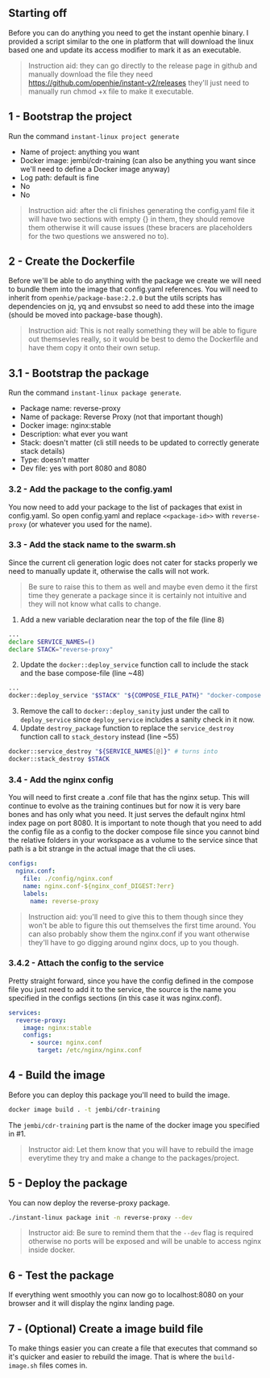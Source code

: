 ## Starting off
Before you can do anything you need to get the instant openhie binary. I provided a script similar to the one in platform that will download the linux based one and update its access modifier to mark it as an executable.

> Instruction aid: they can go directly to the release page in github and manually download the file they need https://github.com/openhie/instant-v2/releases they'll just need to manually run chmod +x file to make it executable.


## 1 - Bootstrap the project
Run the command `instant-linux project generate`
- Name of project: anything you want
- Docker image: jembi/cdr-training (can also be anything you want since we'll need to define a Docker image anyway)
- Log path: default is fine
- No
- No
> Instruction aid: after the cli finishes generating the config.yaml file it will have two sections with empty {} in them, they should remove them otherwise it will cause issues (these bracers are placeholders for the two questions we answered no to).

## 2 - Create the Dockerfile
Before we'll be able to do anything with the package we create we will need to bundle them into the image that config.yaml references. You will need to inherit from `openhie/package-base:2.2.0` but the utils scripts has dependencies on jq, yq and envsubst so need to add these into the image (should be moved into package-base though).
> Instruction aid: This is not really something they will be able to figure out themsevles really, so it would be best to demo the Dockerfile and have them copy it onto their own setup.

## 3.1 - Bootstrap the package
Run the command `instant-linux package generate`.
- Package name: reverse-proxy
- Name of package: Reverse Proxy (not that important though)
- Docker image: nginx:stable
- Description: what ever you want
- Stack: doesn't matter (cli still needs to be updated to correctly generate stack details)
- Type: doesn't matter
- Dev file: yes with port 8080 and 8080

### 3.2 - Add the package to the config.yaml
You now need to add your package to the list of packages that exist in config.yaml. So open config.yaml and replace `<<package-id>>` with `reverse-proxy` (or whatever you used for the name).

### 3.3 - Add the stack name to the swarm.sh
Since the current cli generation logic does not cater for stacks properly we need to manually update it, otherwise the calls will not work.

> Be sure to raise this to them as well and maybe even demo it the first time they generate a package since it is certainly not intuitive and they will not know what calls to change.

1. Add a new variable declaration near the top of the file (line 8)
```sh
...
declare SERVICE_NAMES=()
declare STACK="reverse-proxy" 
```
2. Update the `docker::deploy_service` function call to include the stack and the base compose-file (line ~48)
```sh
...
docker::deploy_service "$STACK" "${COMPOSE_FILE_PATH}" "docker-compose.yml" "$package_dev_compose_filename"
```
3. Remove the call to `docker::deploy_sanity` just under the call to `deploy_service` since `deploy_service` includes a sanity check in it now.
4. Update `destroy_package` function to replace the `service_destroy` function call to `stack_destory` instead (line ~55)
```sh
docker::service_destroy "${SERVICE_NAMES[@]}" # turns into
docker::stack_destroy $STACK
```

### 3.4 - Add the nginx config
You will need to first create a .conf file that has the nginx setup. This will continue to evolve as the training continues but for now it is very bare bones and has only what you need. It just serves the default nginx html index page on port 8080. It is important to note though that you need to add the config file as a config to the docker compose file since you cannot bind the relative folders in your workspace as a volume to the service since that path is a bit strange in the actual image that the cli uses.
```yaml
configs:
  nginx.conf:
    file: ./config/nginx.conf
    name: nginx.conf-${nginx_conf_DIGEST:?err}
    labels: 
      name: reverse-proxy
```
> Instruction aid: you'll need to give this to them though since they won't be able to figure this out themselves the first time around. You can also probably show them the nginx.conf if you want otherwise they'll have to go digging around nginx docs, up to you though.

### 3.4.2 - Attach the config to the service 
Pretty straight forward, since you have the config defined in the compose file you just need to add it to the service, the source is the name you specified in the configs sections (in this case it was nginx.conf).
```yaml
services:
  reverse-proxy:
    image: nginx:stable
    configs:
      - source: nginx.conf
        target: /etc/nginx/nginx.conf
```

## 4 - Build the image
Before you can deploy this package you'll need to build the image.
```sh
docker image build . -t jembi/cdr-training
```
The `jembi/cdr-training` part is the name of the docker image you specified in #1.
> Instructor aid: Let them know that you will have to rebuild the image everytime they try and make a change to the packages/project.

## 5 - Deploy the package
You can now deploy the reverse-proxy package.
```sh
./instant-linux package init -n reverse-proxy --dev
```
> Instructor aid: Be sure to remind them that the `--dev` flag is required otherwise no ports will be exposed and will be unable to access nginx inside docker.

## 6 - Test the package
If everything went smoothly you can now go to localhost:8080 on your browser and it will display the nginx landing page.

## 7 - (Optional) Create a image build file
To make things easier you can create a file that executes that command so it's quicker and easier to rebuild the image. That is where the `build-image.sh` files comes in.

